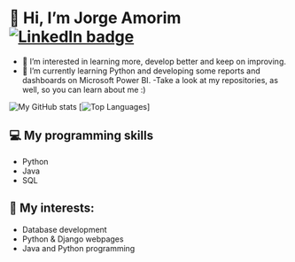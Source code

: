 # 👋 Hi, I’m Jorge Amorim [![LinkedIn badge](https://img.shields.io/badge/-jfbamorim-blue?style=for-the-badge&logo=linkedin)](https://www.linkedin.com/in/jorge-amorim-316969108/)
- 👀 I’m interested in learning more, develop better and keep on improving.
- 🌱 I’m currently learning Python and developing some reports and dashboards on Microsoft Power BI. 
-Take a look at my repositories, as well, so you can learn about me :)

![My GitHub stats](https://github-readme-stats.vercel.app/api?username=jfbamorim&count_private=true&show_icons=true&theme=white&hide=contribs&hide_border=true)
[![Top Languages](https://github-readme-stats.vercel.app/api/top-langs/?username=jfbamorim&layout=compact&theme=white&hide_border=true)]

<!---
jfbamorim/jfbamorim is a ✨ special ✨ repository because its `README.md` (this file) appears on your GitHub profile.
You can click the Preview link to take a look at your changes.
--->

## 💻 My programming skills
- Python
- Java
- SQL

## 🧩 My interests:
- Database development
- Python & Django webpages
- Java and Python programming
